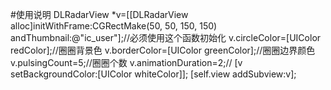 #使用说明
DLRadarView *v=[[DLRadarView alloc]initWithFrame:CGRectMake(50, 50, 150, 150) andThumbnail:@"ic_user"];//必须使用这个函数初始化
    v.circleColor=[UIColor redColor];//圈圈背景色
    v.borderColor=[UIColor greenColor];//圈圈边界颜色
    v.pulsingCount=5;//圈圈个数
    v.animationDuration=2;//
    [v setBackgroundColor:[UIColor whiteColor]];
    [self.view addSubview:v];
